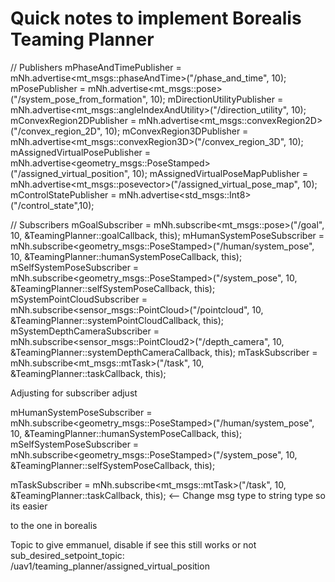 # Quick notes to implement Borealis Teaming Planner

// Publishers
mPhaseAndTimePublisher = mNh.advertise<mt_msgs::phaseAndTime>("/phase_and_time", 10);
mPosePublisher = mNh.advertise<mt_msgs::pose>("/system_pose_from_formation", 10);
mDirectionUtilityPublisher = mNh.advertise<mt_msgs::angleIndexAndUtility>("/direction_utility", 10);
mConvexRegion2DPublisher = mNh.advertise<mt_msgs::convexRegion2D>("/convex_region_2D", 10);
mConvexRegion3DPublisher = mNh.advertise<mt_msgs::convexRegion3D>("/convex_region_3D", 10);
mAssignedVirtualPosePublisher = mNh.advertise<geometry_msgs::PoseStamped>("/assigned_virtual_position", 10);
mAssignedVirtualPoseMapPublisher = mNh.advertise<mt_msgs::posevector>("/assigned_virtual_pose_map", 10);
mControlStatePublisher = mNh.advertise<std_msgs::Int8>("/control_state",10);

// Subscribers 
mGoalSubscriber = mNh.subscribe<mt_msgs::pose>("/goal", 10, &TeamingPlanner::goalCallback, this);
mHumanSystemPoseSubscriber = mNh.subscribe<geometry_msgs::PoseStamped>("/human/system_pose", 10, &TeamingPlanner::humanSystemPoseCallback, this);
mSelfSystemPoseSubscriber = mNh.subscribe<geometry_msgs::PoseStamped>("/system_pose", 10, &TeamingPlanner::selfSystemPoseCallback, this);
mSystemPointCloudSubscriber = mNh.subscribe<sensor_msgs::PointCloud>("/pointcloud", 10, &TeamingPlanner::systemPointCloudCallback, this);
mSystemDepthCameraSubscriber = mNh.subscribe<sensor_msgs::PointCloud2>("/depth_camera", 10, &TeamingPlanner::systemDepthCameraCallback, this);
mTaskSubscriber = mNh.subscribe<mt_msgs::mtTask>("/task", 10, &TeamingPlanner::taskCallback, this);

Adjusting for subscriber adjust 

mHumanSystemPoseSubscriber = mNh.subscribe<geometry_msgs::PoseStamped>("/human/system_pose", 10, &TeamingPlanner::humanSystemPoseCallback, this);
mSelfSystemPoseSubscriber = mNh.subscribe<geometry_msgs::PoseStamped>("/system_pose", 10, &TeamingPlanner::selfSystemPoseCallback, this);

mTaskSubscriber = mNh.subscribe<mt_msgs::mtTask>("/task", 10, &TeamingPlanner::taskCallback, this); <-- Change msg type to string type so its easier

to the one in borealis

Topic to give emmanuel, disable if see this still works or not
sub_desired_setpoint_topic: /uav1/teaming_planner/assigned_virtual_position
